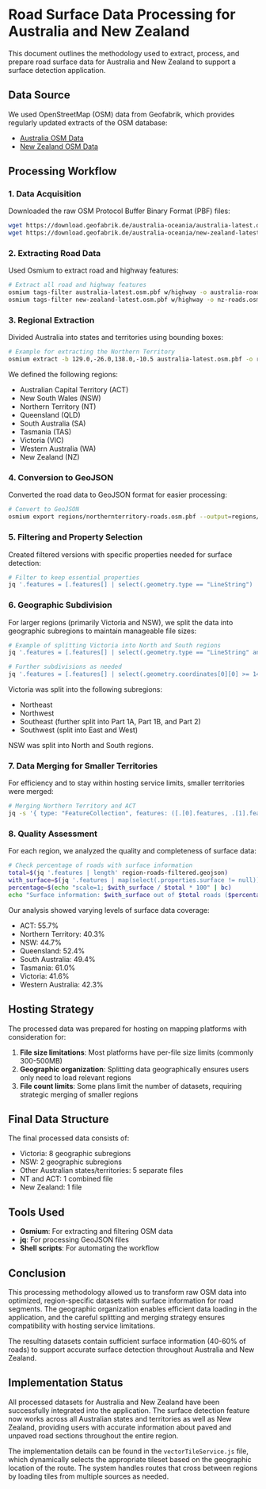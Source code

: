 # Road Surface Data Processing for Australia and New Zealand

This document outlines the methodology used to extract, process, and prepare road surface data for Australia and New Zealand to support a surface detection application.

## Data Source

We used OpenStreetMap (OSM) data from Geofabrik, which provides regularly updated extracts of the OSM database:
- [Australia OSM Data](https://download.geofabrik.de/australia-oceania/australia-latest.osm.pbf)
- [New Zealand OSM Data](https://download.geofabrik.de/australia-oceania/new-zealand-latest.osm.pbf)

## Processing Workflow

### 1. Data Acquisition

Downloaded the raw OSM Protocol Buffer Binary Format (PBF) files:

```bash
wget https://download.geofabrik.de/australia-oceania/australia-latest.osm.pbf
wget https://download.geofabrik.de/australia-oceania/new-zealand-latest.osm.pbf
```

### 2. Extracting Road Data

Used Osmium to extract road and highway features:

```bash
# Extract all road and highway features
osmium tags-filter australia-latest.osm.pbf w/highway -o australia-roads.osm.pbf
osmium tags-filter new-zealand-latest.osm.pbf w/highway -o nz-roads.osm.pbf
```

### 3. Regional Extraction

Divided Australia into states and territories using bounding boxes:

```bash
# Example for extracting the Northern Territory
osmium extract -b 129.0,-26.0,138.0,-10.5 australia-latest.osm.pbf -o regions/northernterritory.osm.pbf
```

We defined the following regions:
- Australian Capital Territory (ACT)
- New South Wales (NSW)
- Northern Territory (NT)
- Queensland (QLD)
- South Australia (SA)
- Tasmania (TAS)
- Victoria (VIC)
- Western Australia (WA)
- New Zealand (NZ)

### 4. Conversion to GeoJSON

Converted the road data to GeoJSON format for easier processing:

```bash
# Convert to GeoJSON
osmium export regions/northernterritory-roads.osm.pbf --output=regions/northernterritory-roads.geojson --output-format=geojson
```

### 5. Filtering and Property Selection

Created filtered versions with specific properties needed for surface detection:

```bash
# Filter to keep essential properties
jq '.features = [.features[] | select(.geometry.type == "LineString") | {type: .type, geometry: .geometry, properties: {highway: .properties.highway, surface: .properties.surface, name: .properties.name}}]' regions/victoria-roads.geojson > regions/victoria-roads-filtered.geojson
```

### 6. Geographic Subdivision

For larger regions (primarily Victoria and NSW), we split the data into geographic subregions to maintain manageable file sizes:

```bash
# Example of splitting Victoria into North and South regions
jq '.features = [.features[] | select(.geometry.type == "LineString" and (.geometry.coordinates[0][1] >= -36.5))]' regions/victoria-roads-filtered.geojson > regions/split/victoria-north.geojson

# Further subdivisions as needed
jq '.features = [.features[] | select(.geometry.coordinates[0][0] >= 145.0)]' regions/split/victoria-north.geojson > regions/split/victoria-northeast.geojson
```

Victoria was split into the following subregions:
- Northeast
- Northwest
- Southeast (further split into Part 1A, Part 1B, and Part 2)
- Southwest (split into East and West)

NSW was split into North and South regions.

### 7. Data Merging for Smaller Territories

For efficiency and to stay within hosting service limits, smaller territories were merged:

```bash
# Merging Northern Territory and ACT
jq -s '{ type: "FeatureCollection", features: ([.[0].features, .[1].features] | flatten) }' northernterritory-roads-filtered.geojson act-roads-filtered.geojson > regions/merged/nt-act-combined.geojson
```

### 8. Quality Assessment

For each region, we analyzed the quality and completeness of surface data:

```bash
# Check percentage of roads with surface information
total=$(jq '.features | length' region-roads-filtered.geojson)
with_surface=$(jq '.features | map(select(.properties.surface != null)) | length' region-roads-filtered.geojson)
percentage=$(echo "scale=1; $with_surface / $total * 100" | bc)
echo "Surface information: $with_surface out of $total roads ($percentage%)"
```

Our analysis showed varying levels of surface data coverage:
- ACT: 55.7%
- Northern Territory: 40.3%
- NSW: 44.7%
- Queensland: 52.4%
- South Australia: 49.4%
- Tasmania: 61.0%
- Victoria: 41.6%
- Western Australia: 42.3%

## Hosting Strategy

The processed data was prepared for hosting on mapping platforms with consideration for:

1. **File size limitations**: Most platforms have per-file size limits (commonly 300-500MB)
2. **Geographic organization**: Splitting data geographically ensures users only need to load relevant regions
3. **File count limits**: Some plans limit the number of datasets, requiring strategic merging of smaller regions

## Final Data Structure

The final processed data consists of:
- Victoria: 8 geographic subregions
- NSW: 2 geographic subregions
- Other Australian states/territories: 5 separate files
- NT and ACT: 1 combined file
- New Zealand: 1 file

## Tools Used

- **Osmium**: For extracting and filtering OSM data
- **jq**: For processing GeoJSON files
- **Shell scripts**: For automating the workflow

## Conclusion

This processing methodology allowed us to transform raw OSM data into optimized, region-specific datasets with surface information for road segments. The geographic organization enables efficient data loading in the application, and the careful splitting and merging strategy ensures compatibility with hosting service limitations.

The resulting datasets contain sufficient surface information (40-60% of roads) to support accurate surface detection throughout Australia and New Zealand.

## Implementation Status

All processed datasets for Australia and New Zealand have been successfully integrated into the application. The surface detection feature now works across all Australian states and territories as well as New Zealand, providing users with accurate information about paved and unpaved road sections throughout the entire region.

The implementation details can be found in the `vectorTileService.js` file, which dynamically selects the appropriate tileset based on the geographic location of the route. The system handles routes that cross between regions by loading tiles from multiple sources as needed.
